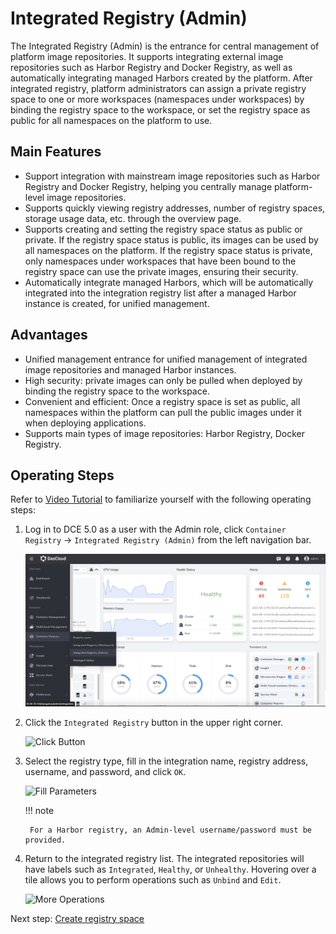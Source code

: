 # Integrated Registry (Admin)

The Integrated Registry (Admin) is the entrance for central management of platform image repositories.
It supports integrating external image repositories such as Harbor Registry and Docker Registry,
as well as automatically integrating managed Harbors created by the platform. After integrated registry,
platform administrators can assign a private registry space to one or more workspaces (namespaces under workspaces)
by binding the registry space to the workspace, or set the registry space as public for all namespaces on the platform to use.

## Main Features

- Support integration with mainstream image repositories such as Harbor Registry and Docker Registry, helping you centrally manage platform-level image repositories.
- Supports quickly viewing registry addresses, number of registry spaces, storage usage data, etc. through the overview page.
- Supports creating and setting the registry space status as public or private. If the registry space status is public,
  its images can be used by all namespaces on the platform. If the registry space status is private, only namespaces under
  workspaces that have been bound to the registry space can use the private images, ensuring their security.
- Automatically integrate managed Harbors, which will be automatically integrated into the integration registry list
  after a managed Harbor instance is created, for unified management.

## Advantages

- Unified management entrance for unified management of integrated image repositories and managed Harbor instances.
- High security: private images can only be pulled when deployed by binding the registry space to the workspace.
- Convenient and efficient: Once a registry space is set as public, all namespaces within the platform can pull
  the public images under it when deploying applications.
- Supports main types of image repositories: Harbor Registry, Docker Registry.

## Operating Steps

Refer to [Video Tutorial](../../videos/kangaroo.md#_3) to familiarize yourself with the following operating steps:

1. Log in to DCE 5.0 as a user with the Admin role, click `Container Registry` -> `Integrated Registry (Admin)`
  from the left navigation bar.

    ![Integration](../images/integrated01.png)

1. Click the `Integrated Registry` button in the upper right corner.

    ![Click Button](https://docs.daocloud.io/daocloud-docs-images/docs/en/docs/kangaroo/images/integrated02.png)

1. Select the registry type, fill in the integration name, registry address, username, and password, and click `OK`.

    ![Fill Parameters](https://docs.daocloud.io/daocloud-docs-images/docs/en/docs/kangaroo/images/integrated03.png)

    !!! note

        For a Harbor registry, an Admin-level username/password must be provided.

1. Return to the integrated registry list. The integrated repositories will have labels such as
  `Integrated`, `Healthy`, or `Unhealthy`. Hovering over a tile allows you to perform operations such as `Unbind` and `Edit`.

    ![More Operations](https://docs.daocloud.io/daocloud-docs-images/docs/en/docs/kangaroo/images/integrated04.png)

Next step: [Create registry space](registry-space.md)

